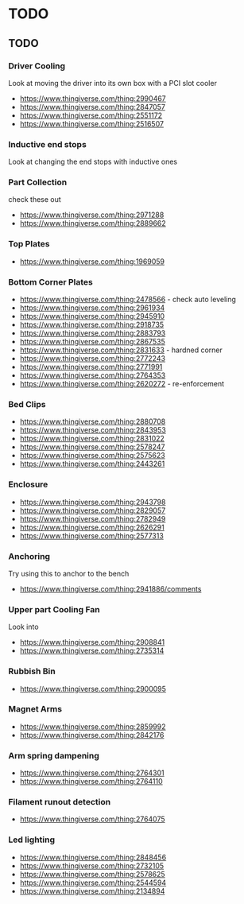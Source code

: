 # TODO

## TODO

### Driver Cooling

Look at moving the driver into its own box with a PCI slot cooler

  * https://www.thingiverse.com/thing:2990467
  * https://www.thingiverse.com/thing:2847057
  * https://www.thingiverse.com/thing:2551172
  * https://www.thingiverse.com/thing:2516507

### Inductive end stops

Look at changing the end stops with inductive ones


### Part Collection

check these out

  * https://www.thingiverse.com/thing:2971288
  * https://www.thingiverse.com/thing:2889662


### Top Plates

  * https://www.thingiverse.com/thing:1969059

### Bottom Corner Plates

  * https://www.thingiverse.com/thing:2478566 - check auto leveling
  * https://www.thingiverse.com/thing:2961934
  * https://www.thingiverse.com/thing:2945910
  * https://www.thingiverse.com/thing:2918735
  * https://www.thingiverse.com/thing:2883793
  * https://www.thingiverse.com/thing:2867535
  * https://www.thingiverse.com/thing:2831633 - hardned corner
  * https://www.thingiverse.com/thing:2772243
  * https://www.thingiverse.com/thing:2771991
  * https://www.thingiverse.com/thing:2764353
  * https://www.thingiverse.com/thing:2620272 - re-enforcement


### Bed Clips

  * https://www.thingiverse.com/thing:2880708
  * https://www.thingiverse.com/thing:2843953
  * https://www.thingiverse.com/thing:2831022
  * https://www.thingiverse.com/thing:2578247
  * https://www.thingiverse.com/thing:2575623
  * https://www.thingiverse.com/thing:2443261


### Enclosure

  * https://www.thingiverse.com/thing:2943798
  * https://www.thingiverse.com/thing:2829057
  * https://www.thingiverse.com/thing:2782949
  * https://www.thingiverse.com/thing:2626291
  * https://www.thingiverse.com/thing:2577313

### Anchoring

Try using this to anchor to the bench

  * https://www.thingiverse.com/thing:2941886/comments


### Upper part Cooling Fan

Look into

  * https://www.thingiverse.com/thing:2908841
  * https://www.thingiverse.com/thing:2735314

### Rubbish Bin

  * https://www.thingiverse.com/thing:2900095

### Magnet Arms

  * https://www.thingiverse.com/thing:2859992
  * https://www.thingiverse.com/thing:2842176

### Arm spring dampening

  * https://www.thingiverse.com/thing:2764301
  * https://www.thingiverse.com/thing:2764110



### Filament runout detection

  * https://www.thingiverse.com/thing:2764075

### Led lighting

  * https://www.thingiverse.com/thing:2848456
  * https://www.thingiverse.com/thing:2732105
  * https://www.thingiverse.com/thing:2578625
  * https://www.thingiverse.com/thing:2544594
  * https://www.thingiverse.com/thing:2134894
